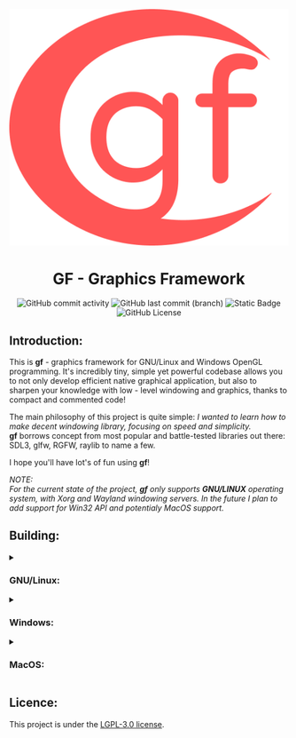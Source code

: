 <div align="center">
  
<img src="./res/img/gf-logo-red.png">

# GF - Graphics Framework

</div>

<div align="center">
  
![GitHub commit activity](https://img.shields.io/github/commit-activity/t/itsYakub/gf?style=for-the-badge)
![GitHub last commit (branch)](https://img.shields.io/github/last-commit/itsYakub/gf/master?style=for-the-badge)
![Static Badge](https://img.shields.io/badge/Made_with-C99-blue?style=for-the-badge)
![GitHub License](https://img.shields.io/github/license/itsYakub/gf?style=for-the-badge)

</div>

## Introduction:

This is **gf** - graphics framework for GNU/Linux and Windows OpenGL programming.
It's incredibly tiny, simple yet powerful codebase allows you to not only develop efficient native graphical application,
but also to sharpen your knowledge with low - level windowing and graphics, thanks to compact and commented code!

The main philosophy of this project is quite simple: *I wanted to learn how to make decent windowing library, focusing on speed and simplicity.* <br>
**gf** borrows concept from most popular and battle-tested libraries out there: SDL3, glfw, RGFW, raylib to name a few.

I hope you'll have lot's of fun using **gf**!

*NOTE:* <br>
*For the current state of the project, **gf** only supports **GNU/LINUX** operating system, with Xorg and Wayland windowing servers. In the future I plan to add support for Win32 API and potentialy MacOS support.*

## Building:
<details>
<summary><h3>GNU/Linux:</h3></summary>

*NOTE:* <br>
*This building steps are described for Debian-based distributions of GNU/Linux. If you're using something different, search for different packages in your package manager.*

#### 1. Download dependencies:

For X11:
- ensure that either: **libX11.so**, **libX11.so.6**, **libX11.so.6.4.0** is present on your system and in your **$PATH**
- ensure that either: **libEGL.so**, **libEGL.so.1** is present on your system and in your **$PATH**
- ensure that either: **libGLX.so**, **libGLX.so.1** is present on your system and in your **$PATH**
- ensure that either: **libGL.so**, **libGL.so.1** is present on your system and in your **$PATH**

#### 2. Clone this repository:

```console
$ git clone https://github.com/itsYakub/gf.git
$ cd ./gf/
```
#### 3. Build the project using GNU Make:

```console
$ make all
```

#### 4. Run one of demo program supplied with the repository:

For the X11 support:
```console
$ gcc ./demo/00-hello-world.c -L. -lgf -lGL
```

</details>
<details>
<summary><h3>Windows:</h3></summary>
  
*NOTE:* <br>
*As of now, **gf** doesn't support Windows platform.*

</details>
<details>
<summary><h3>MacOS:</h3></summary>

*NOTE:* <br>
*As of now, **gf** doesn't support MacOS platform.*

</details>

## Licence:

This project is under the [LGPL-3.0 license](./LICENCE).
